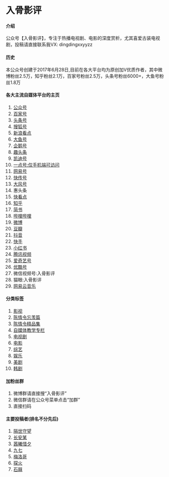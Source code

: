 # 入骨影评

#### 介绍
公众号【入骨影评】，专注于热播电视剧、电影的深度赏析，尤其喜爱古装电视剧，投稿请直接联系我VX: dingdingxxyyzz

#### 历史
本公众号创建于2017年6月28日,目前在各大平台均为原创加V优质作者，其中微博粉丝2.5万，知乎粉丝2.1万，百家号粉丝2.5万，头条号粉丝6000+，大鱼号粉丝1.8万


#### 各大主流自媒体平台的主页

1.  [公众号](https://mp.weixin.qq.com/mp/appmsgalbum?__biz=MzU5OTEzNjY4OQ==&action=getalbum&album_id=1760550691569188866)
2.  [百家号](https://baijiahao.baidu.com/u?app_id=1571458584157545)
3.  [头条号](https://www.toutiao.com/c/user/62633358611/#mid=1571456146362369)
4.  [搜狐号](https://mp.sohu.com/profile?xpt=bG91c2kyQHNvaHUuY29t)
5.  [新浪看点](http://k.sina.com.cn/mediaDocList.d.html?uid=2851781302)
6.  [大鱼号](http://a.mp.uc.cn/media.html?uc_param_str=frdnsnpfvecpntnwprdssskt&mid=aa9d2ba4ff0f41b7be878f2a57f08d07)
7.  [企鹅号](https://media.om.qq.com/author?id=Mi98P-Y7er_8IQCLSvNv3QCw0)
8.  [趣头条](http://new.3qtt.cn/1BPkMI)
9.  [凯迪号](https://www.9kd.com/note/3824571)
10. [一点号:仅手机端可访问](https://www.yidianzixun.com/channel/m481787)
11. [网易号](https://www.163.com/dy/media/T1499052557801.html)
12. [快传号](https://www.360kuai.com/mob/zmt?id=179525112&uid=c6ccd0582895e1fa357d04e2299305b7&sign=llq#text)
13. [大风号](https://ishare.ifeng.com/mediaShare/home/1367439/media?aman=aU036u848kb24Ne8fD822&gud=103593j849)
14. 惠头条
15. [快看点](https://www.yuncheapp.cn/html/pearl/share/uCenter/index.html?id=5xwa4qfssju8jei&sstoken=Ydf77EoHFwJXMgr_BA8LqA)
16. [知乎](https://www.zhihu.com/people/ruguyingping/posts)
17. [简书](https://www.jianshu.com/u/05b15afb7cf9)
18. [哔哩哔哩](https://space.bilibili.com/1450300)
19. [微博](https://weibo.com/ruguying)
20. [豆瓣](https://www.douban.com/people/lousi/)
21. [抖音](https://www.douyin.com/user/MS4wLjABAAAAPDqAI6WgltTcsPoioaYMB9b_z9M072vq0dd1oVv8dSw?previous_page=app_code_link)
22. [快手](https://live.kuaishou.com/profile/ruguying?fid=1538371392)
23. [小红书](https://www.xiaohongshu.com/user/profile/5744eecc50c4b4015f51194c)
24. [腾讯视频](https://v.qq.com/s/videoplus/417605172)
25. [爱奇艺号](https://www.iqiyi.com/u/1010851961/videos)
26. [优酷号](https://m.youku.com/profile?uid=UMTMwODE2NzU2OA==&callApp=1)
27. 微信视频号:入骨影评
28. 猫眼:入骨影评
29. [网易云音乐](https://music.163.com/#/user/home?id=717909)

#### 分类标签

1.  [影视](https://mp.weixin.qq.com/mp/appmsgalbum?__biz=MzU5OTEzNjY4OQ==&action=getalbum&album_id=1760550691569188866)
2.  [陈情令忘羡篇](https://mp.weixin.qq.com/mp/appmsgalbum?__biz=MzU5OTEzNjY4OQ==&action=getalbum&album_id=1302546652204597248)
3.  [陈情令精品集](https://mp.weixin.qq.com/mp/appmsgalbum?__biz=MzU5OTEzNjY4OQ==&action=getalbum&album_id=1302589274168197120)
4.  [自媒体教学专栏](https://mp.weixin.qq.com/mp/appmsgalbum?__biz=MzU5OTEzNjY4OQ==&action=getalbum&album_id=1549547427186130948)
5.  [电视剧](https://mp.weixin.qq.com/mp/appmsgalbum?__biz=MzU5OTEzNjY4OQ==&action=getalbum&album_id=1302559377907482624)
6.  [电影](https://mp.weixin.qq.com/mp/appmsgalbum?__biz=MzU5OTEzNjY4OQ==&action=getalbum&album_id=1312448474440499200)
7.  [综艺](https://mp.weixin.qq.com/mp/appmsgalbum?__biz=MzU5OTEzNjY4OQ==&action=getalbum&album_id=1318228364804718592)
8.  [娱乐](https://mp.weixin.qq.com/mp/appmsgalbum?__biz=MzU5OTEzNjY4OQ==&action=getalbum&album_id=1737186150462570498)
9.  [美剧](https://mp.weixin.qq.com/mp/appmsgalbum?__biz=MzU5OTEzNjY4OQ==&action=getalbum&album_id=1732572478507368448)
10. [韩剧](https://mp.weixin.qq.com/mp/appmsgalbum?__biz=MzU5OTEzNjY4OQ==&action=getalbum&album_id=1732562497439580169)

#### 加粉丝群

1.  微博群请直接搜“入骨影评”
2.  微信群请在公众号菜单点击“加群”
3.  直接扫码

#### 主要投稿者(排名不分先后)

1.  [隔世守望](https://www.douban.com/people/204031023/notes)
2.  [长安某](https://mp.weixin.qq.com/mp/appmsgalbum?__biz=MzU5OTEzNjY4OQ==&action=getalbum&album_id=1302542107525218305)
3.  [茜曦惜夕](https://weibo.com/heruqian)
4.  [九七](https://mp.weixin.qq.com/mp/appmsgalbum?__biz=MzU5OTEzNjY4OQ==&action=getalbum&album_id=1735133566230904835)
5.  [梅洛哥](https://mp.weixin.qq.com/mp/appmsgalbum?__biz=MzU5OTEzNjY4OQ==&action=getalbum&album_id=1727304447229214720)
6.  [探火](https://mp.weixin.qq.com/mp/appmsgalbum?__biz=MzU5OTEzNjY4OQ==&action=getalbum&album_id=1743221142389047297)
7.  [石槑](https://mp.weixin.qq.com/mp/appmsgalbum?__biz=MzU5OTEzNjY4OQ==&action=getalbum&album_id=1717148730014875650)
